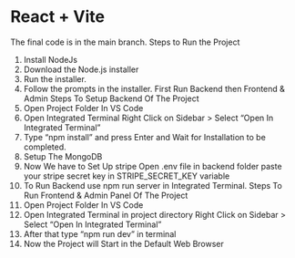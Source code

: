 # React + Vite

The final code is in the main branch.
Steps to Run the Project
1. Install NodeJs 
2. Download the Node.js installer
3. Run the installer.
4. Follow the prompts in the installer.
 First Run Backend then Frontend & Admin
Steps To Setup Backend Of The Project
1. Open Project Folder In VS Code
2. Open Integrated Terminal
  Right Click on Sidebar > Select “Open In Integrated Terminal”
3. Type “npm install” and press Enter and Wait for Installation to be completed.
4. Setup The MongoDB
5. Now We have to Set Up stripe
  Open .env file in backend folder paste your stripe secret key in STRIPE_SECRET_KEY variable
6. To Run Backend use npm run server in Integrated Terminal.
 Steps To Run Frontend & Admin Panel Of The Project
1. Open Project Folder In VS Code
2. Open Integrated Terminal in project directory
   Right Click on Sidebar > Select “Open In Integrated Terminal”
5. After that type “npm run dev” in terminal
6. Now the Project will Start in the Default Web Browser
